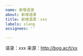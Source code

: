 ```yaml
---
name: 新增语录
about: 新增语录
title: 新增语录：xxx
labels: slang
assignees: ''

---
```


语录：xxx
来源：http://bog.ac/t/xx
